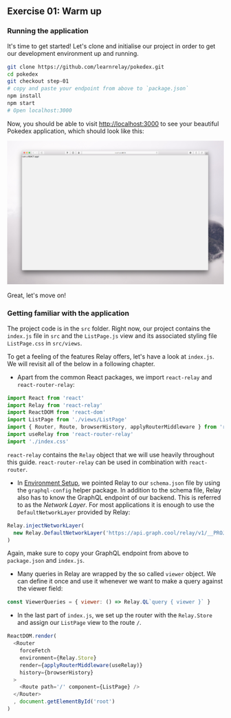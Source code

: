 ## Exercise 01: Warm up

### Running the application

It's time to get started! Let's clone and initialise our project in order to get our development environment up and running.

```sh
git clone https://github.com/learnrelay/pokedex.git
cd pokedex
git checkout step-01
# copy and paste your endpoint from above to `package.json`
npm install
npm start
# Open localhost:3000
```

Now, you should be able to visit [http://localhost:3000](http://localhost:3000) to see your beautiful Pokedex application, which should look like this:

![](../images/demo.png)

Great, let's move on!

### Getting familiar with the application

The project code is in the `src` folder. Right now, our project contains the `index.js` file in `src` and the `ListPage.js` view and its associated styling file `ListPage.css` in `src/views`.

To get a feeling of the features Relay offers, let's have a look at `index.js`. We will revisit all of the below in a following chapter.

* Apart from the common React packages, we import `react-relay` and `react-router-relay`:

```javascript
import React from 'react'
import Relay from 'react-relay'
import ReactDOM from 'react-dom'
import ListPage from './views/ListPage'
import { Router, Route, browserHistory, applyRouterMiddleware } from 'react-router'
import useRelay from 'react-router-relay'
import './index.css'
```

`react-relay` contains the `Relay` object that we will use heavily throughout this guide.
`react-router-relay` can be used in combination with `react-router`.

* In [Environment Setup](#environment-setup), we pointed Relay to our `schema.json` file by using the `graphql-config` helper package. In addition to the schema file, Relay also has to know the GraphQL endpoint of our backend. This is referred to as the *Network Layer*. For most applications it is enough to use the `DefaultNetworkLayer` provided by Relay:

```javascript
Relay.injectNetworkLayer(
  new Relay.DefaultNetworkLayer('https://api.graph.cool/relay/v1/__PROJECT_ID__')
)
```

Again, make sure to copy your GraphQL endpoint from above to `package.json` and `index.js`.

* Many queries in Relay are wrapped by the so called `viewer` object. We can define it once and use it whenever we want to make a query against the viewer field:

```javascript
const ViewerQueries = { viewer: () => Relay.QL`query { viewer }` }
```

* In the last part of `index.js`, we set up the router with the `Relay.Store` and assign our `ListPage` view to the route `/`.

```javascript
ReactDOM.render(
  <Router
    forceFetch
    environment={Relay.Store}
    render={applyRouterMiddleware(useRelay)}
    history={browserHistory}
  >
    <Route path='/' component={ListPage} />
  </Router>
  , document.getElementById('root')
)
```
